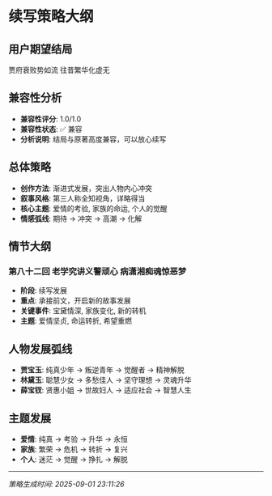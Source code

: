 # 续写策略大纲

## 用户期望结局
贾府衰败势如流 往昔繁华化虚无

## 兼容性分析
- **兼容性评分**: 1.0/1.0
- **兼容性状态**: ✅ 兼容
- **分析说明**: 结局与原著高度兼容，可以放心续写

## 总体策略
- **创作方法**: 渐进式发展，突出人物内心冲突
- **叙事风格**: 第三人称全知视角，详略得当
- **核心主题**: 爱情的考验, 家族的命运, 个人的觉醒
- **情感弧线**: 期待 → 冲突 → 高潮 → 化解

## 情节大纲

### 第八十二回 老学究讲义警顽心 病潇湘痴魂惊恶梦
- **阶段**: 续写发展
- **重点**: 承接前文，开启新的故事发展
- **关键事件**: 宝黛情深, 家族变化, 新的转机
- **主题**: 爱情坚贞, 命运转折, 希望重燃

## 人物发展弧线
- **贾宝玉**: 纯真少年 → 叛逆青年 → 觉醒者 → 精神解脱
- **林黛玉**: 聪慧少女 → 多愁佳人 → 坚守理想 → 灵魂升华
- **薛宝钗**: 贤惠小姐 → 世故妇人 → 适应社会 → 智慧人生

## 主题发展
- **爱情**: 纯真 → 考验 → 升华 → 永恒
- **家族**: 繁荣 → 危机 → 转折 → 复兴
- **个人**: 迷茫 → 觉醒 → 挣扎 → 解脱

---

*策略生成时间: 2025-09-01 23:11:26*
